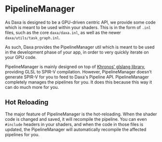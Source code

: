 # PipelineManager

As Daxa is designed to be a GPU-driven centric API, we provide some code which is meant to be used within your shaders. This is in the form of `.inl` files, such as the core `daxa/daxa.inl`, as well as the newer `daxa/utils/task_graph.inl`.

As such, Daxa provides the PipelineManager util which is meant to be used in the development phase of your app, in order to very quickly iterate on your GPU code.

PipelineManager is mainly designed on top of [Khronos' glslang library](https://github.com/khronosGroup/glslang), providing GLSL to SPIR-V compilation. However, PipelineManager doesn't generate SPIR-V for you to feed to Daxa's Pipeline API. PipelineManager completely manages the pipelines for you. It does this because this way it can do much more for you.

## Hot Reloading
The major feature of PipelineManager is the hot-reloading. When the shader code is changed and saved, it will recompile the pipeline. You can even `#include` headers in your shaders, and when the code in those files is updated, the PipelineManager will automatically recompile the affected pipelines for you.
